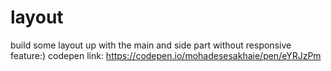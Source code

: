 # layout
 build some layout up with the main and side part without responsive feature:)
codepen link: https://codepen.io/mohadesesakhaie/pen/eYRJzPm
